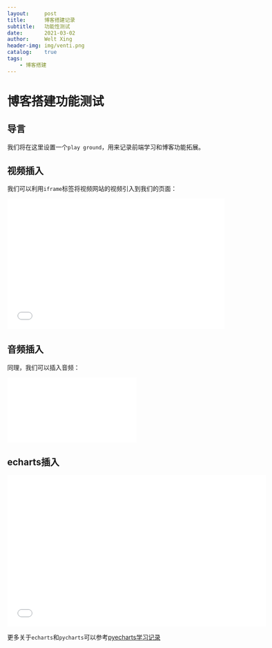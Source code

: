 ```yaml
---
layout:     post
title:      博客搭建记录
subtitle:   功能性测试
date:       2021-03-02
author:     Welt Xing
header-img: img/venti.png
catalog:    true
tags:
    - 博客搭建
---
```


# 博客搭建功能测试

## 导言

我们将在这里设置一个`play ground`，用来记录前端学习和博客功能拓展。

## 视频插入

我们可以利用`iframe`标签将视频网站的视频引入到我们的页面：

<div style="position: relative; padding: 30% 45%;">
<iframe style="position: absolute; width: 100%; height: 100%; left: 0; top: 0;" src="//player.bilibili.com/player.html?aid=712909579&bvid=BV1hD4y1X7Rm&cid=260231284&page=1" scrolling="no" border="0" frameborder="no" framespacing="0" allowfullscreen="true"></iframe>
</div>

## 音频插入

同理，我们可以插入音频：

<iframe src="/file/陈致逸,HOYO-MiX - Letter From Ajax 埃阿斯的回信.mp3" frameborder="no"></iframe>

## echarts插入

<div>
<iframe src="/file/render.html" scrolling="no" allowfullscreen="true" width="600" height="350" frameborder="no"></iframe>
</div>

更多关于`echarts`和`pycharts`可以参考[pyecharts学习记录](https://welts.xyz/2021/03/03/pyecharts-learn/)
